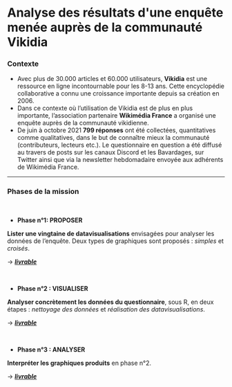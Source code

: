 # Analyse des résultats d'une enquête menée auprès de la communauté Vikidia

### Contexte

- Avec plus de 30.000 articles et 60.000 utilisateurs, **Vikidia** est une ressource en ligne incontournable pour les 8-13 ans. Cette encyclopédie collaborative a connu une croissance importante depuis sa création en 2006. 
- Dans ce contexte où l’utilisation de Vikidia est de plus en plus importante, l’association partenaire **Wikimédia France** a organisé une enquête auprès de la communauté vikidienne. 
- De juin à octobre 2021 **799 réponses** ont été collectées, quantitatives comme qualitatives, dans le but de connaître mieux la communauté (contributeurs, lecteurs etc.). Le questionnaire en question a été diffusé au travers de posts sur les canaux Discord et les Bavardages, sur Twitter ainsi que via la newsletter hebdomadaire envoyée aux adhérents de Wikimédia France.

---


### Phases de la mission

<br>

- **Phase n°1: PROPOSER**

**Lister une vingtaine de datavisualisations** envisagées pour analyser les données de l’enquête. Deux types de graphiques sont proposés : _simples_ et _croisés_.

→ [***livrable***](https://docs.google.com/presentation/d/1g-xIZvVokn7xo5BQ7Ry43Ml_4f0y8ZruU23cwGKnCBM/edit#slide=id.g50a179ce52_0_0)

<br>

- **Phase n°2 : VISUALISER**

**Analyser concrètement les données du questionnaire**, sous R, en deux étapes : _nettoyage des données_ et _réalisation des datavisualisations_.

→ [***livrable***](https://docs.google.com/presentation/d/18Pm9f9YbwZRwGoEYBiy6NpyoQMZS4gauOP2amv7DNwg/edit#slide=id.g50a179ce52_0_0)

<br>

- **Phase n°3 : ANALYSER**

**Interpréter les graphiques produits** en phase n°2.

→ [***livrable***](https://datactivist.coop/analyse-donnees_enquete-vikidia/reports/rapport_final.html)
